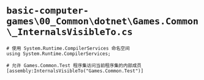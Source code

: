 # `basic-computer-games\00_Common\dotnet\Games.Common\_InternalsVisibleTo.cs`

```
# 使用 System.Runtime.CompilerServices 命名空间
using System.Runtime.CompilerServices;

# 允许 Games.Common.Test 程序集访问当前程序集的内部成员
[assembly:InternalsVisibleTo("Games.Common.Test")]
```